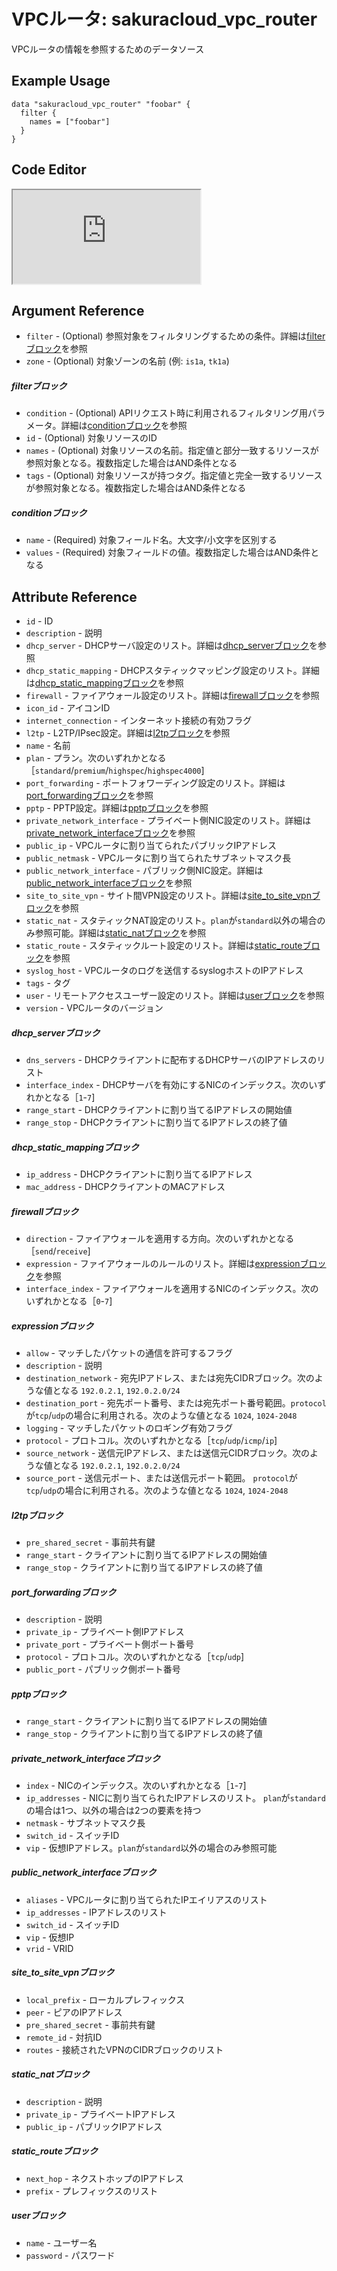 # VPCルータ: sakuracloud_vpc_router

VPCルータの情報を参照するためのデータソース

## Example Usage

```hcl
data "sakuracloud_vpc_router" "foobar" {
  filter {
    names = ["foobar"]
  }
}
```

<div class="editor">

<h2>Code Editor</h2>

<iframe src="https://zouen-alpha.usacloud.jp/#data/vpc_router"></iframe>

</div>

## Argument Reference

* `filter` - (Optional) 参照対象をフィルタリングするための条件。詳細は[filterブロック](#filter)を参照 
* `zone` - (Optional) 対象ゾーンの名前 (例: `is1a`, `tk1a`)  

##### filterブロック

* `condition` - (Optional) APIリクエスト時に利用されるフィルタリング用パラメータ。詳細は[conditionブロック](#condition)を参照  
* `id` - (Optional) 対象リソースのID 
* `names` - (Optional) 対象リソースの名前。指定値と部分一致するリソースが参照対象となる。複数指定した場合はAND条件となる  
* `tags` - (Optional) 対象リソースが持つタグ。指定値と完全一致するリソースが参照対象となる。複数指定した場合はAND条件となる

##### conditionブロック

* `name` - (Required) 対象フィールド名。大文字/小文字を区別する  
* `values` - (Required) 対象フィールドの値。複数指定した場合はAND条件となる


## Attribute Reference

* `id` - ID
* `description` - 説明
* `dhcp_server` - DHCPサーバ設定のリスト。詳細は[dhcp_serverブロック](#dhcp_server)を参照
* `dhcp_static_mapping` - DHCPスタティックマッピング設定のリスト。詳細は[dhcp_static_mappingブロック](#dhcp_static_mapping)を参照
* `firewall` - ファイアウォール設定のリスト。詳細は[firewallブロック](#firewall)を参照
* `icon_id` - アイコンID
* `internet_connection` - インターネット接続の有効フラグ
* `l2tp` - L2TP/IPsec設定。詳細は[l2tpブロック](#l2tp)を参照
* `name` - 名前
* `plan` - プラン。次のいずれかとなる［`standard`/`premium`/`highspec`/`highspec4000`]
* `port_forwarding` - ポートフォワーディング設定のリスト。詳細は[port_forwardingブロック](#port_forwarding)を参照
* `pptp` - PPTP設定。詳細は[pptpブロック](#pptp)を参照
* `private_network_interface` - プライベート側NIC設定のリスト。詳細は[private_network_interfaceブロック](#private_network_interface)を参照
* `public_ip` - VPCルータに割り当てられたパブリックIPアドレス
* `public_netmask` - VPCルータに割り当てられたサブネットマスク長
* `public_network_interface` - パブリック側NIC設定。詳細は[public_network_interfaceブロック](#public_network_interface)を参照
* `site_to_site_vpn` - サイト間VPN設定のリスト。詳細は[site_to_site_vpnブロック](#site_to_site_vpn)を参照
* `static_nat` - スタティックNAT設定のリスト。`plan`が`standard`以外の場合のみ参照可能。詳細は[static_natブロック](#static_nat)を参照
* `static_route` - スタティックルート設定のリスト。詳細は[static_routeブロック](#static_route)を参照
* `syslog_host` - VPCルータのログを送信するsyslogホストのIPアドレス
* `tags` - タグ
* `user` - リモートアクセスユーザー設定のリスト。詳細は[userブロック](#user)を参照
* `version` - VPCルータのバージョン

##### dhcp_serverブロック

* `dns_servers` - DHCPクライアントに配布するDHCPサーバのIPアドレスのリスト
* `interface_index` - DHCPサーバを有効にするNICのインデックス。次のいずれかとなる［`1`-`7`]
* `range_start` - DHCPクライアントに割り当てるIPアドレスの開始値
* `range_stop` - DHCPクライアントに割り当てるIPアドレスの終了値

##### dhcp_static_mappingブロック

* `ip_address` - DHCPクライアントに割り当てるIPアドレス
* `mac_address` - DHCPクライアントのMACアドレス

##### firewallブロック

* `direction` - ファイアウォールを適用する方向。次のいずれかとなる［`send`/`receive`]
* `expression` - ファイアウォールのルールのリスト。詳細は[expressionブロック](#expression)を参照
* `interface_index` - ファイアウォールを適用するNICのインデックス。次のいずれかとなる［`0`-`7`]

##### expressionブロック

* `allow` - マッチしたパケットの通信を許可するフラグ
* `description` - 説明
* `destination_network` - 宛先IPアドレス、または宛先CIDRブロック。次のような値となる `192.0.2.1`, `192.0.2.0/24`
* `destination_port` - 宛先ポート番号、または宛先ポート番号範囲。`protocol`が`tcp`/`udp`の場合に利用される。次のような値となる `1024`, `1024-2048`
* `logging` - マッチしたパケットのロギング有効フラグ
* `protocol` - プロトコル。次のいずれかとなる［`tcp`/`udp`/`icmp`/`ip`]
* `source_network` - 送信元IPアドレス、または送信元CIDRブロック。次のような値となる `192.0.2.1`, `192.0.2.0/24`
* `source_port` - 送信元ポート、または送信元ポート範囲。 `protocol`が`tcp`/`udp`の場合に利用される。次のような値となる `1024`, `1024-2048`

##### l2tpブロック

* `pre_shared_secret` - 事前共有鍵
* `range_start` - クライアントに割り当てるIPアドレスの開始値
* `range_stop` - クライアントに割り当てるIPアドレスの終了値

##### port_forwardingブロック

* `description` - 説明
* `private_ip` - プライベート側IPアドレス
* `private_port` - プライベート側ポート番号
* `protocol` - プロトコル。次のいずれかとなる［`tcp`/`udp`]
* `public_port` - パブリック側ポート番号

##### pptpブロック

* `range_start` - クライアントに割り当てるIPアドレスの開始値
* `range_stop` - クライアントに割り当てるIPアドレスの終了値

##### private_network_interfaceブロック

* `index` - NICのインデックス。次のいずれかとなる［`1`-`7`]
* `ip_addresses` - NICに割り当てられたIPアドレスのリスト。 `plan`が`standard`の場合は1つ、以外の場合は2つの要素を持つ
* `netmask` - サブネットマスク長
* `switch_id` - スイッチID
* `vip` - 仮想IPアドレス。`plan`が`standard`以外の場合のみ参照可能

##### public_network_interfaceブロック

* `aliases` - VPCルータに割り当てられたIPエイリアスのリスト
* `ip_addresses` - IPアドレスのリスト
* `switch_id` - スイッチID
* `vip` - 仮想IP
* `vrid` - VRID

##### site_to_site_vpnブロック

* `local_prefix` - ローカルプレフィックス
* `peer` - ピアのIPアドレス
* `pre_shared_secret` - 事前共有鍵
* `remote_id` - 対抗ID
* `routes` - 接続されたVPNのCIDRブロックのリスト

##### static_natブロック

* `description` - 説明
* `private_ip` - プライベートIPアドレス
* `public_ip` - パブリックIPアドレス

##### static_routeブロック

* `next_hop` - ネクストホップのIPアドレス
* `prefix` - プレフィックスのリスト

##### userブロック

* `name` - ユーザー名
* `password` - パスワード


